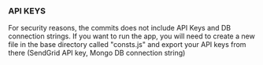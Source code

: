 ### API KEYS

For security reasons, the commits does not include API Keys and DB connection strings.
If you want to run the app, you will need to create a new file in the base directory called "consts.js"
and export your API keys from there (SendGrid API key, Mongo DB connection string)
